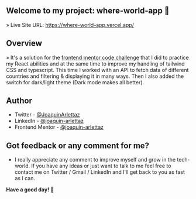## Welcome to my project: where-world-app 👋

» Live Site URL: https://where-world-app.vercel.app/

## Overview
» It's a solution for the [frontend mentor code challenge](https://www.frontendmentor.io/challenges/rest-countries-api-with-color-theme-switcher-5cacc469fec04111f7b848ca) that I did to practice my React abilities and at the same time to improve my handling of tailwind CSS and typescript. This time I worked with an API to fetch data of different countries and filtering & displaying it in many ways. Then I also added the switch for dark/light theme (Dark mode makes all better).
 
## Author

- Twitter - [@JoaquinArlettaz](https://twitter.com/JoaquinArlettaz)
- LinkedIn - [@joaquin-arlettaz](https://www.linkedin.com/in/joaqu%C3%ADn-arlettaz/)
- Frontend Mentor - [@joaquin-arlettaz](https://www.frontendmentor.io/profile/Joadevy/)

## Got feedback or any comment for me?

- I really appreciate any comment to improve myself and grow in the tech-world. If you have any ideas or just want to talk to me feel free to contact me on Twitter / Gmail / LinkedIn and I'll get back to you as fast as I can.  

**Have a good day!** 🚀
